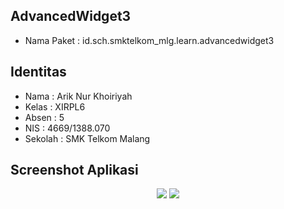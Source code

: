 ## AdvancedWidget3
* Nama Paket : id.sch.smktelkom_mlg.learn.advancedwidget3

## Identitas
* Nama  : Arik Nur Khoiriyah
* Kelas : XIRPL6
* Absen : 5
* NIS   : 4669/1388.070
* Sekolah : SMK Telkom Malang

## Screenshot Aplikasi
<p align="center">
  <img src="http://i65.tinypic.com/rc9awm.jpg"/>
  <img src="http://i65.tinypic.com/rc9awm.jpg"/>
</p>

